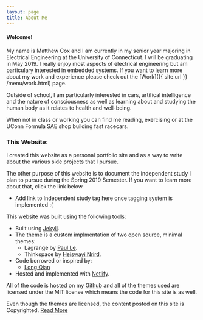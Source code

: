 ```yaml
---
layout: page
title: About Me
---
```


#### Welcome!

My name is Matthew Cox and I am currently in my senior year majoring in Electrical Engineering at the University of Connecticut. I will be graduating in May 2019. I really enjoy most aspects of electrical engineering but am particulary interested in embedded systems. If you want to learn more about my work and experience please check out the [Work]({{ site.url }} /menu/work.html) page.

Outside of school, I am particularly interested in cars, artifical intelligence and the nature of consciousness as well as learning about and studying the human body as it relates to health and well-being.

When not in class or working you can find me reading, exercising or at the UConn Formula SAE shop building fast racecars.

### This Website:

I created this website as a personal portfolio site and as a way to write about the various side projects that I pursue.

The other purpose of this website is to document the independent study I plan to pursue during the Spring 2019 Semester. If you want to learn more about that, click the link below.

* Add link to Independent study tag here once tagging system is implemented :(

This website was built using the following tools:
- Built using [Jekyll](https://jekyllrb.com/).
- The theme is a custom implmentation of two open source, minimal themes:
	- Lagrange by [Paul Le](https://github.com/LeNPaul/).
	- Thinkspace by [Heiswayi Nrird](https://github.com/heiswayi).
- Code borrowed or inspired by:
	- [Long Qian](https://longqian.me)
- Hosted and implemented with [Netlify](https://www.netlify.com/).

All of the code is hosted on my [Github](https://github.com/mcox53) and all of the themes used are licensed under the MIT license which means the code for this site is as well.

Even though the themes are licensed, the content posted on this site is Copyrighted. [Read More](https://github.com/mcox53/portfolio-website-jekyll/blob/gh-pages/LICENSE.md)
